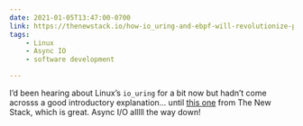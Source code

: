 ```yaml
---
date: 2021-01-05T13:47:00-0700
link: https://thenewstack.io/how-io_uring-and-ebpf-will-revolutionize-programming-in-linux/
tags:
    - Linux
    - Async IO
    - software development

---
```


I’d been hearing about Linux’s `io_uring` for a bit now but hadn’t come acrosss a good introductory explanation… until [this one][link] from The New Stack, which is great. Async I/O alllll the way down!

[link]: https://thenewstack.io/how-io_uring-and-ebpf-will-revolutionize-programming-in-linux/
